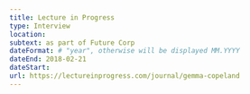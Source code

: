 ```yaml
---
title: Lecture in Progress
type: Interview
location:
subtext: as part of Future Corp
dateFormat: # "year", otherwise will be displayed MM.YYYY
dateEnd: 2018-02-21
dateStart:
url: https://lectureinprogress.com/journal/gemma-copeland
---
```

